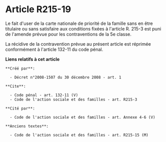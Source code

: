 # Article R215-19

Le fait d'user de la carte nationale de priorité de la famille sans en être titulaire ou sans satisfaire aux conditions
fixées à l'article R. 215-3 est puni de l'amende prévue pour les contraventions de la 5e classe. 

La récidive de la contravention prévue au présent article est réprimée conformément à l'article 132-11 du code pénal.

**Liens relatifs à cet article**

	**Créé par**:

	  - Décret n°2008-1507 du 30 décembre 2008 - art. 1

	**Cite**:

	  - Code pénal - art. 132-11 (V)
	  - Code de l'action sociale et des familles - art. R215-3

	**Cité par**:

	  - Code de l'action sociale et des familles - art. Annexe 4-6 (V)

	**Anciens textes**:

	  - Code de l'action sociale et des familles - art. R215-15 (M)

